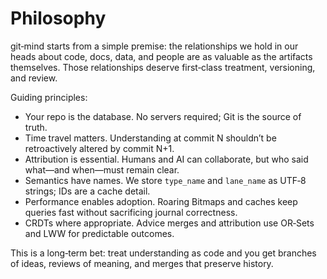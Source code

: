# Philosophy

git‑mind starts from a simple premise: the relationships we hold in our heads about code, docs, data, and people are as valuable as the artifacts themselves. Those relationships deserve first‑class treatment, versioning, and review.

Guiding principles:

- Your repo is the database. No servers required; Git is the source of truth.
- Time travel matters. Understanding at commit N shouldn’t be retroactively altered by commit N+1.
- Attribution is essential. Humans and AI can collaborate, but who said what—and when—must remain clear.
- Semantics have names. We store `type_name` and `lane_name` as UTF‑8 strings; IDs are a cache detail.
- Performance enables adoption. Roaring Bitmaps and caches keep queries fast without sacrificing journal correctness.
- CRDTs where appropriate. Advice merges and attribution use OR‑Sets and LWW for predictable outcomes.

This is a long‑term bet: treat understanding as code and you get branches of ideas, reviews of meaning, and merges that preserve history.


